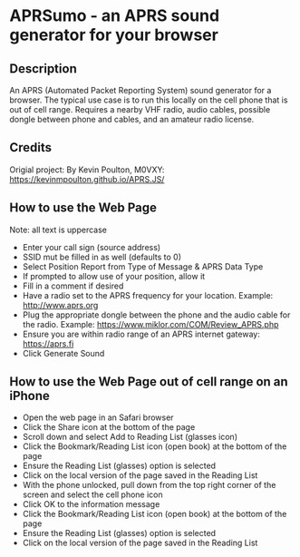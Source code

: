 # APRSumo - an APRS sound generator for your browser

## Description
An APRS (Automated Packet Reporting System) sound generator for a browser.  The typical use case is to run this locally on the cell phone that is out of cell range.  Requires a nearby VHF radio, audio cables, possible dongle between phone and cables, and an amateur radio license.

## Credits
Origial project: By Kevin Poulton, M0VXY: https://kevinmpoulton.github.io/APRS.JS/

## How to use the Web Page
Note: all text is uppercase
* Enter your call sign (source address)
* SSID mut be filled in as well (defaults to 0)
* Select Position Report from Type of Message & APRS Data Type
* If prompted to allow use of your position, allow it
* Fill in a comment if desired
* Have a radio set to the APRS frequency for your location. Example: http://www.aprs.org
* Plug the appropriate dongle between the phone and the audio cable for the radio. Example: https://www.miklor.com/COM/Review_APRS.php
* Ensure you are within radio range of an APRS internet gateway: https://aprs.fi
* Click Generate Sound

## How to use the Web Page out of cell range on an iPhone
* Open the web page in an Safari browser
* Click the Share icon at the bottom of the page
* Scroll down and select Add to Reading List (glasses icon)
* Click the Bookmark/Reading List icon (open book) at the bottom of the page
* Ensure the Reading List (glasses) option is selected
* Click on the local version of the page saved in the Reading List
* With the phone unlocked, pull down from the top right corner of the screen and select the cell phone icon
* Click OK to the information message
* Click the Bookmark/Reading List icon (open book) at the bottom of the page
* Ensure the Reading List (glasses) option is selected
* Click on the local version of the page saved in the Reading List
